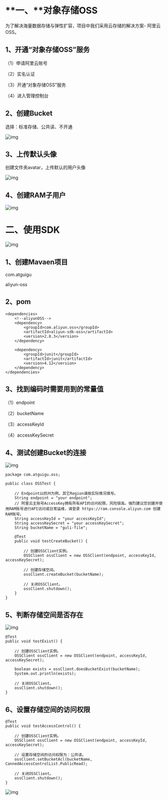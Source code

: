 # **一、****对象存储OSS**

为了解决海量数据存储与弹性扩容，项目中我们采用云存储的解决方案- 阿里云OSS。

## 1、开通“对象存储OSS”服务

（1）申请阿里云账号

（2）实名认证

（3）开通“对象存储OSS”服务

（4）进入管理控制台

## 2、创建Bucket

选择：标准存储、公共读、不开通

![img](./assets/c4464d0a-5a54-4987-b5c6-8ccfe0535d42.png)

## 3、上传默认头像

创建文件夹avatar，上传默认的用户头像

![img](./assets/f5878678-ada3-4723-b606-7c6f6124db6f.png)

## 4、创建RAM子用户

![img](./assets/e64cdcc4-4c79-4a7c-a918-df3eb8197fb0.png)

# **二、使用SDK**

![img](./assets/933236c2-ad40-4a6b-a65d-64c34ce98cd8.png)

## **1、创建Mavaen项目**

com.atguigu

aliyun-oss

## 2、pom

```
<dependencies>
    <!--aliyunOSS-->
    <dependency>
        <groupId>com.aliyun.oss</groupId>
        <artifactId>aliyun-sdk-oss</artifactId>
        <version>2.8.3</version>
    </dependency>

    <dependency>
        <groupId>junit</groupId>
        <artifactId>junit</artifactId>
        <version>4.12</version>
    </dependency>
</dependencies>
```

## 3、找到编码时需要用到的常量值

（1）endpoint

（2）bucketName

（3）accessKeyId

（4）accessKeySecret

## 4、测试创建Bucket的连接

![img](./assets/365aea23-d7d1-4d15-8adf-2f19c2ec2a4c.png)

```
package com.atguigu.oss;

public class OSSTest {

    // Endpoint以杭州为例，其它Region请按实际情况填写。
    String endpoint = "your endpoint";
    // 阿里云主账号AccessKey拥有所有API的访问权限，风险很高。强烈建议您创建并使用RAM账号进行API访问或日常运维，请登录 https://ram.console.aliyun.com 创建RAM账号。
    String accessKeyId = "your accessKeyId";
    String accessKeySecret = "your accessKeySecret";
    String bucketName = "guli-file";

    @Test
    public void testCreateBucket() {

        // 创建OSSClient实例。
        OSSClient ossClient = new OSSClient(endpoint, accessKeyId, accessKeySecret);

        // 创建存储空间。
        ossClient.createBucket(bucketName);

        // 关闭OSSClient。
        ossClient.shutdown();
    }
}
```

## 5、判断存储空间是否存在

![img](./assets/dfd28318-36a2-4ab2-98fd-cec181189578.png)

```
@Test
public void testExist() {

    // 创建OSSClient实例。
    OSSClient ossClient = new OSSClient(endpoint, accessKeyId, accessKeySecret);

    boolean exists = ossClient.doesBucketExist(bucketName);
    System.out.println(exists);

    // 关闭OSSClient。
    ossClient.shutdown();
}
```

## 6、设置存储空间的访问权限

```
@Test
public void testAccessControl() {

    // 创建OSSClient实例。
    OSSClient ossClient = new OSSClient(endpoint, accessKeyId, accessKeySecret);

    // 设置存储空间的访问权限为：公共读。
    ossClient.setBucketAcl(bucketName, CannedAccessControlList.PublicRead);

    // 关闭OSSClient。
    ossClient.shutdown();
}
```

![img](./assets/c86308b6-edfb-4d0f-9012-8b26cfb3136e.png)
